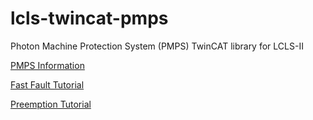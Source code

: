 # lcls-twincat-pmps
Photon Machine Protection System (PMPS) TwinCAT library for LCLS-II

[PMPS Information](https://confluence.slac.stanford.edu/display/L2SI/Photon+Machine+Protection+System)

[Fast Fault Tutorial](https://confluence.slac.stanford.edu/display/L2SI/PMPS+Fast+Fault+Tutorial)

[Preemption Tutorial](https://confluence.slac.stanford.edu/display/L2SI/PMPS+Preemptive+Logic+Tutorial)
